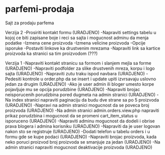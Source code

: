 # parfemi-prodaja
Sajt za prodaju parfema


Verzija 2
-Prosiriti kontakt formu (URADJENO)
-Napraviti settings tabelu u kojoj ce biti zapisane boje i reci sa sajta i mogucnost adminu da menja podatke
-Izmena cene proizvoda
-Izmena velicine proizvoda
-Opcije isporuke
-Postaviti linkove ka drustvenim mrezama
-Napraviti link sa kartice proizvoda ka stranici sa tim proizvodom (???)


Verzija 1
-Napraviti kontakt stranicu sa formom i slanjem mejla sa forme (URADJENO)
-Napraviti podfolder za slike drustvenih mreza, korpu i logo sajta (URADJENO)
-Napraviti zutu traku ispod navbara (URADJENO)
-Pedesiti kontrole u order.php da se insert i update upiti izvrsavaju uslovno jedan za drugim (URADJENO) 
-Ako je user admin ili bloger umesto korpe pojavljuje mu se opcija porudzbine (URADJENO)
-Napraviti brojac neisporucenih porudzbina pored dugmeta na admin stranici (URADJENO)
-Na index stranici napraviti paginaciju da budu dve strane sa po 5 proizvoda (URADJENO)
-Napravi na admin stranici mogucnost da se poveca broj proizvoda (URADJENO)
-Na admin stranici admin.orders.view.php napraviti prikaz porudzbina i mogucnost da se promeni cart_item_status u isporuceno (URADJENO)
-Napraviti adminu mogucnost da dodeli i obrise prava blogera i admina korisniku (URADJENO)
-Napraviti da je user logovan nakon sto se registruje (URADJENO)
-Dodati telefon u tabelu orders i u formu gde se kupe podaci (URADJENO)
-Napraviti brojac proizvoda, kada neko poruci proizvod broj proizvoda se smanjuje za jedan (URADJENO)
-Na admin stranici napraviti mogucnost deaktivacije proizvoda (URADJENO)